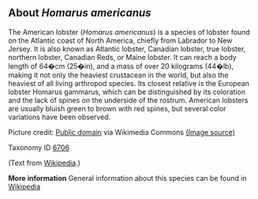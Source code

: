 **About *Homarus americanus***
-------------------------
The American lobster (*Homarus americanus*) is a species of lobster
found on the Atlantic coast of North America, chiefly from Labrador to
New Jersey. It is also known as Atlantic lobster, Canadian lobster,
true lobster, northern lobster, Canadian Reds, or Maine lobster. It
can reach a body length of 64�cm (25�in), and a mass of over 20
kilograms (44�lb), making it not only the heaviest crustacean in the
world, but also the heaviest of all living arthropod species. Its
closest relative is the European lobster Homarus gammarus, which can
be distinguished by its coloration and the lack of spines on the
underside of the rostrum. American lobsters are usually bluish green
to brown with red spines, but several color variations have been
observed.


Picture credit: [Public domain](https://commons.wikimedia.org/wiki/Main_Page) via Wikimedia Commons [(Image source)](https://en.wikipedia.org/wiki/File:Lobster.jpg)

Taxonomy ID [6706](https://www.uniprot.org/taxonomy/6706)

(Text from [Wikipedia](https://en.wikipedia.org/).)

**More information**
General information about this species can be found in [Wikipedia](https://en.wikipedia.org/wiki/American_lobster)
